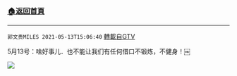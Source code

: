 ﻿###  [:house:返回首頁](https://github.com/ourhimalayas/txt)
---

`郭文贵MILES 2021-05-13T15:06:40` [轉載自GTV](https://gtv.org/web/#/UserInfo/5e596957357cc612d35a8044)


5月13号：啥好事儿．也不能让我们有任何借口不锻炼，不健身！￼

[![](https://filegroup.gtv.org/cdn-cgi/image/width=600/https://filegroup.gtv.org/group7/web/20210513/15/06/0/6791ee871fb7da046ba2535313c51adc.jpg)](https://filegroup.gtv.org/group7/web/20210513/15/06/0/637a56b59e4be6856c28b278d013e300.mp4)